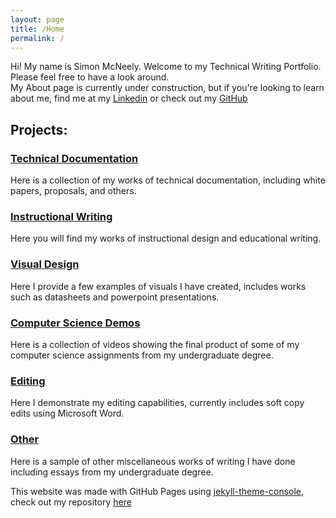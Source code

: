 ```yaml
---
layout: page
title: /Home
permalink: /
---
```


Hi! My name is Simon McNeely. 
Welcome to my Technical Writing Portfolio. Please feel free to have a look around. 
<br>
My About page is currently under construction, but if you're looking to learn about me, find me at my [Linkedin][linkedin] or check out my [GitHub][git]

## Projects:<br>

### [Technical Documentation][techdocs]

Here is a collection of my works of technical documentation, including white papers, proposals, and others.

### [Instructional Writing][instructions]

Here you will find my works of instructional design and educational writing.

### [Visual Design][visuals]

Here I provide a few examples of visuals I have created, includes works such as datasheets and powerpoint presentations.

### [Computer Science Demos][csdemo]

Here is a collection of videos showing the final product of some of my computer science assignments from my undergraduate degree.

### [Editing]

Here I demonstrate my editing capabilities, currently includes soft copy edits using Microsoft Word.

### [Other]

Here is a sample of other miscellaneous works of writing I have done including essays from my undergraduate degree.
<br>


This website was made with GitHub Pages using [jekyll-theme-console][console], check out my repository [here][repo]<br>

[console]: https://b2a3e8.github.io/jekyll-theme-console-demo-light/
[repo]: https://github.com/unifiedtheories/unifiedtheories.github.io
[linkedin]: https://www.linkedin.com/in/simon-mcneely-b77b39268/
[git]: https://github.com/unifiedtheories

[techdocs]: https://unifiedtheories.github.io/techdocs
[instructions]: https://unifiedtheories.github.io/instructions
[visuals]: https://unifiedtheories.github.io/visuals
[csdemo]: https://unifiedtheories.github.io/csdemo
[editing]: https://unifiedtheories.github.io/editing
[other]: https://unifiedtheories.github.io/other

